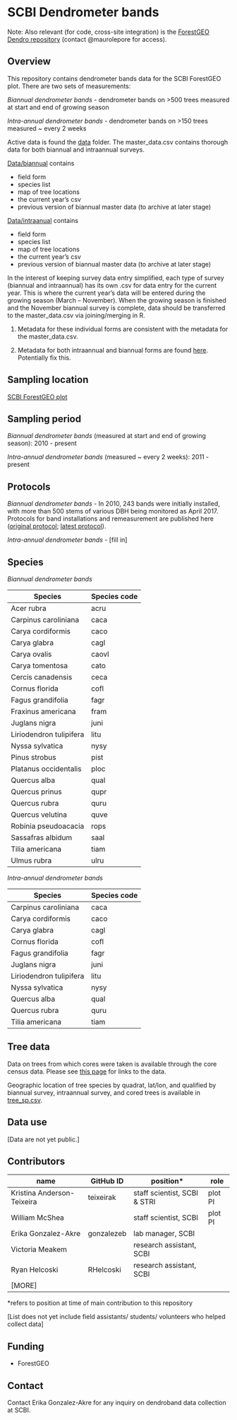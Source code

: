 # SCBI Dendrometer bands

Note: Also relevant (for code, cross-site integration) is the [ForestGEO Dendro repository](https://github.com/forestgeo/dendro) (contact @maurolepore for access).

## Overview 
This repository contains dendrometer bands data for the SCBI ForestGEO plot. There are two sets of measurements: 

*Biannual dendrometer bands* - dendrometer bands on >500 trees measured at start and end of growing season

*Intra-annual dendrometer bands* - dendrometer bands on >150 trees measured ~ every 2 weeks

Active data is found the [data](https://github.com/SCBI-ForestGEO/Dendrobands/tree/master/data) folder. The master_data.csv contains thorough data for both biannual and intraannual surveys.

[Data/biannual](https://github.com/SCBI-ForestGEO/Dendrobands/tree/master/data/biannual) contains
-	field form
-	species list
-	map of tree locations
-	the current year’s csv
- previous version of biannual master data (to archive at later stage)

[Data/intraanual](https://github.com/SCBI-ForestGEO/Dendrobands/tree/master/data/intraannual) contains
-	field form
-	species list
-	map of tree locations
-	the current year’s csv
- previous version of biannual master data (to archive at later stage)

In the interest of keeping survey data entry simplified, each type of survey (biannual and intraannual) has its own .csv for data entry for the current year. This is where the current year’s data will be entered during the growing season (March – November). When the growing season is finished and the November biannual survey is complete, data should be transferred to the master_data.csv via joining/merging in R. 
1.	Metadata for these individual forms are consistent with the metadata for the master_data.csv.

2. Metadata for both intraannual and biannual forms are found [here](https://github.com/SCBI-ForestGEO/Dendrobands/blob/master/metadata/fieldform_metadata.csv). Potentially fix this.

## Sampling location
[SCBI ForestGEO plot](https://forestgeo.si.edu/sites/north-america/smithsonian-conservation-biology-institute)


## Sampling period
*Biannual dendrometer bands* (measured at start and end of growing season): 2010 - present

*Intra-annual dendrometer bands* (measured ~ every 2 weeks): 2011 - present


## Protocols
*Biannual dendrometer bands* - In 2010, 243 bands were initially installed, with more than 500 stems of various DBH being monitored as April 2017. Protocols for band installations and remeasurement are published here ([original protocol](https://forestgeo.si.edu/sites/default/files/metal_band_dendrometer_protocol_done_1.pdf); [latest protocol](https://docs.google.com/document/d/1kCG22EAEnOVxw9Z-cPPvrHIzvRFE-j0U7anTmhJbkqM/edit)).

*Intra-annual dendrometer bands* - [fill in]


## Species
*Biannual dendrometer bands* 

| Species | Species code |
| ---- | ---- |
| Acer rubra |	acru |
| Carpinus caroliniana |	caca |
| Carya cordiformis |	caco |
| Carya glabra |	cagl |
| Carya ovalis |	caovl |
| Carya tomentosa |	cato |
| Cercis canadensis |	ceca |
| Cornus florida |	cofl |
| Fagus grandifolia |	fagr |
| Fraxinus americana |	fram |
| Juglans nigra |	juni |
| Liriodendron tulipifera |	litu |
| Nyssa sylvatica |	nysy |
| Pinus strobus |	pist |
| Platanus occidentalis |	ploc |
| Quercus alba |	qual |
| Quercus prinus |	qupr |
| Quercus rubra |	quru |
| Quercus velutina |	quve |
| Robinia pseudoacacia |	rops |
| Sassafras albidum |	saal |
| Tilia americana |	tiam |
| Ulmus rubra |	ulru |

*Intra-annual dendrometer bands*

| Species | Species code |
| --- | --- |
| Carpinus caroliniana | caca |
| Carya cordiformis | caco |
| Carya glabra | cagl |
| Cornus florida | cofl |
| Fagus grandifolia |fagr |
| Juglans nigra | juni |
| Liriodendron tulipifera | litu |
| Nyssa sylvatica |nysy |
| Quercus alba |qual |
| Quercus rubra |quru |
| Tilia americana |tiam |


## Tree data
Data on trees from which cores were taken is available through the core census data. Please see [this page](https://github.com/EcoClimLab/SCBI-ForestGEO-Data) for links to the data.

Geographic location of tree species by quadrat, lat/lon, and qualified by biannual survey, intraannual survey, and cored trees is available in [tree_sp.csv](https://github.com/SCBI-ForestGEO/Dendrobands/blob/master/metadata/tree_sp.csv).

## Data use

[Data are not yet public.]

## Contributors
| name | GitHub ID| position* | role |
| -----| ---- | ---- |---- |
| Kristina Anderson-Teixeira | teixeirak | staff scientist, SCBI & STRI | plot PI |
| William McShea |  | staff scientist, SCBI | plot PI |
| Erika Gonzalez-Akre | gonzalezeb | lab manager, SCBI | |
| Victoria Meakem |  | research assistant, SCBI |  |
| Ryan Helcoski | RHelcoski | research assistant, SCBI |  |
| [MORE]| | | |
 
*refers to position at time of main contribution to this repository

[List does not yet include field assistants/ students/ volunteers who helped collect data]

## Funding 
- ForestGEO 

## Contact
Contact Erika Gonzalez-Akre for any inquiry on dendroband data collection at SCBI.

